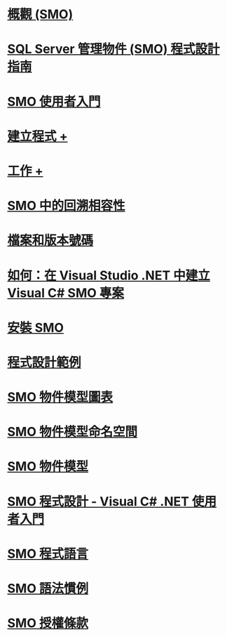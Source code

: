 # [概觀 (SMO)](overview-smo.md)
# [SQL Server 管理物件 (SMO) 程式設計指南](sql-server-management-objects-smo-programming-guide.md)
# [SMO 使用者入門](getting-started-in-smo.md)
# [建立程式 +](../../relational-databases/server-management-objects-smo/create-program/calling-methods.md)
# [工作 +](../../relational-databases/server-management-objects-smo/tasks/backing-up-and-restoring-databases-and-transaction-logs.md)

# [SMO 中的回溯相容性](backward-compatibility-in-smo.md)
# [檔案和版本號碼](files-and-version-numbers.md)
# [如何：在 Visual Studio .NET 中建立 Visual C# SMO 專案](how-to-create-a-visual-csharp-smo-project-in-visual-studio-net.md)
# [安裝 SMO](installing-smo.md)
# [程式設計範例](link-to-programming-samples.md)
# [SMO 物件模型圖表](smo-object-model-diagram.md)
# [SMO 物件模型命名空間](smo-object-model-namespaces.md)
# [SMO 物件模型](smo-object-model.md)
# [SMO 程式設計 - Visual C# .NET 使用者入門](smo-programming-getting-started-in-visual-csharp-net.md)
# [SMO 程式語言](smo-programming-languages.md)
# [SMO 語法慣例](smo-syntax-conventions.md)
# [SMO 授權條款](smo-license-terms.md)
